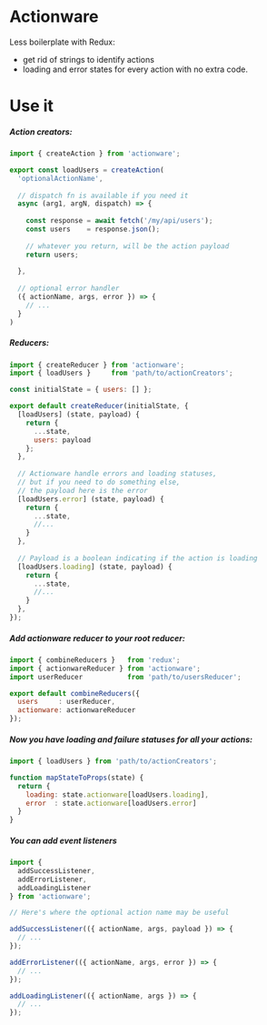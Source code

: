 # Actionware
Less boilerplate with Redux: 
- get rid of strings to identify actions
- loading and error states for every action with no extra code.

# Use it

##### Action creators:
```js
import { createAction } from 'actionware';

export const loadUsers = createAction(
  'optionalActionName',
  
  // dispatch fn is available if you need it
  async (arg1, argN, dispatch) => {
    
    const response = await fetch('/my/api/users');
    const users    = response.json();
    
    // whatever you return, will be the action payload
    return users;
    
  },
  
  // optional error handler
  ({ actionName, args, error }) => {
    // ...
  }
)
```

##### Reducers:
```js
import { createReducer } from 'actionware';
import { loadUsers }     from 'path/to/actionCreators';

const initialState = { users: [] };

export default createReducer(initialState, {
  [loadUsers] (state, payload) {
    return { 
      ...state,
      users: payload
    };
  },
  
  // Actionware handle errors and loading statuses,
  // but if you need to do something else,
  // the payload here is the error
  [loadUsers.error] (state, payload) {
    return {
      ...state,
      //...
    }
  },
  
  // Payload is a boolean indicating if the action is loading
  [loadUsers.loading] (state, payload) {
    return {
      ...state,
      //...
    }
  },
});
```

##### Add actionware reducer to your root reducer:
```js
import { combineReducers }   from 'redux';
import { actionwareReducer } from 'actionware';
import userReducer           from 'path/to/usersReducer';

export default combineReducers({
  users     : userReducer,
  actionware: actionwareReducer
});
```

##### Now you have loading and failure statuses for all your actions:
```js
import { loadUsers } from 'path/to/actionCreators';

function mapStateToProps(state) {
  return {
    loading: state.actionware[loadUsers.loading],
    error  : state.actionware[loadUsers.error]
  }
}
```

##### You can add event listeners 
```js
import { 
  addSuccessListener, 
  addErrorListener, 
  addLoadingListener 
} from 'actionware';

// Here's where the optional action name may be useful

addSuccessListener(({ actionName, args, payload }) => {
  // ...
});

addErrorListener(({ actionName, args, error }) => {
  // ...
});

addLoadingListener(({ actionName, args }) => {
  // ...
});

```
